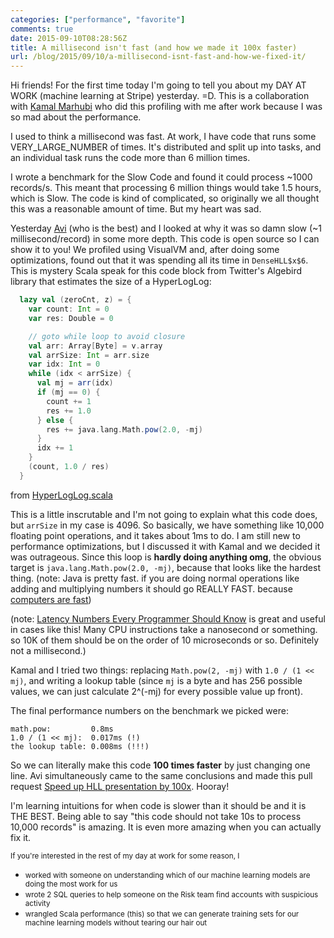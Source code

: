 ```yaml
---
categories: ["performance", "favorite"]
comments: true
date: 2015-09-10T08:28:56Z
title: A millisecond isn't fast (and how we made it 100x faster)
url: /blog/2015/09/10/a-millisecond-isnt-fast-and-how-we-fixed-it/
---
```


Hi friends! For the first time today I'm going to tell you about my DAY
AT WORK (machine learning at Stripe) yesterday. =D. This is a
collaboration with [Kamal Marhubi](http://kamalmarhubi.com) who did this
profiling with me after work because I was so mad about the performance.

I used to think a millisecond was fast. At work, I have code that runs
some VERY_LARGE_NUMBER of times. It's distributed and split up into
tasks, and an individual task runs the code more than 6 million times.

I wrote a benchmark for the Slow Code and found it could process
~1000 records/s. This meant that processing 6 million things would take
1.5 hours, which is Slow. The code is kind of complicated, so originally
we all thought this was a reasonable amount of time. But my heart was
sad.

Yesterday [Avi](https://twitter.com/avibryant) (who is the best) and I
looked at why it was so damn slow (~1 millisecond/record) in some more
depth. This code is open source so I can show it to you! We profiled using
VisualVM and, after doing some optimizations, found out that it was
spending all its time in `DenseHLL$x$6`. This is mystery Scala speak for
this code block from Twitter's Algebird library that estimates the size of a HyperLogLog:

```scala
  lazy val (zeroCnt, z) = {
    var count: Int = 0
    var res: Double = 0

    // goto while loop to avoid closure
    val arr: Array[Byte] = v.array
    val arrSize: Int = arr.size
    var idx: Int = 0
    while (idx < arrSize) {
      val mj = arr(idx)
      if (mj == 0) {
        count += 1
        res += 1.0
      } else {
        res += java.lang.Math.pow(2.0, -mj)
      }
      idx += 1
    }
    (count, 1.0 / res)
  }
```

from
[HyperLogLog.scala](https://github.com/twitter/algebird/blob/c84d67836396757db881/algebird-core/src/main/scala/com/twitter/algebird/HyperLogLog.scala#L436-L455)

This is a little inscrutable and I'm not going to explain what this code
does, but `arrSize` in my case is 4096. So basically, we have
something like 10,000 floating point operations, and it takes about 1ms
to do. I am still new to performance optimizations, but I discussed it
with Kamal and we decided it was outrageous. Since this loop is **hardly
doing anything omg**, the obvious target is `java.lang.Math.pow(2.0,
-mj)`, because that looks like the hardest thing. (note: Java is pretty fast. if you are doing normal operations like adding and multiplying numbers it should go REALLY FAST. because [computers are fast](http://jvns.ca/blog/2014/05/12/computers-are-fast/))

(note: [Latency Numbers Every Programmer Should Know](https://gist.github.com/jboner/2841832) is great and useful in
cases like this! Many CPU instructions take a nanosecond
or something. so 10K of them should be on the order of 10 microseconds
or so. Definitely not a millisecond.)

Kamal and I tried two things: replacing `Math.pow(2, -mj)` with `1.0 / (1 << mj)`, and writing a lookup table (since `mj` is a byte and has 
256 possible values, we can just calculate 2^(-mj) for every possible
value up front).

The final performance numbers on the benchmark we picked were:

```
math.pow:         0.8ms
1.0 / (1 << mj):  0.017ms (!)
the lookup table: 0.008ms (!!!)
```

So we can literally make this code **100 times faster** by just changing
one line. Avi simultaneously came to the same conclusions and
made this pull request [Speed up HLL presentation by 100x](https://github.com/twitter/algebird/pull/491). Hooray!

I'm learning intuitions for when code is slower than it should be and it
is THE BEST. Being able to say "this code should not take 10s to process
10,000 records" is amazing. It is even more amazing when you can
actually fix it.

<small>
If you're interested in the rest of my day at work for some reason, I
</small>

- <small>worked with someone on understanding which of our machine learning models are doing the most work for us</small>
- <small>wrote 2 SQL queries to help someone on the Risk team find accounts with suspicious activity</small>
- <small>wrangled Scala performance (this) so that we can generate training sets for our machine learning models without tearing our hair out</small>


